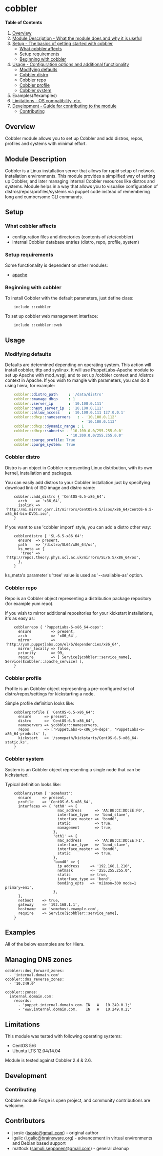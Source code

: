 # cobbler

#### Table of Contents

1. [Overview](#overview)
2. [Module Description - What the module does and why it is useful](#module-description)
3. [Setup - The basics of getting started with cobbler](#setup)
    * [What cobbler affects](#what-cobbler-affects)
    * [Setup requirements](#setup-requirements)
    * [Beginning with cobbler](#beginning-with-cobbler)
4. [Usage - Configuration options and additional functionality](#usage)
    * [Modifying defaults](#what-cobbler-affects)
    * [Cobbler distro](#cobblerdistro)
    * [Cobbler repo](#cobblerrepo)
    * [Cobbler profile](#cobblerprofile)
    * [Cobbler system](#cobblersystem)
5. Examples(#examples)
5. [Limitations - OS compatibility, etc.](#limitations)
6. [Development - Guide for contributing to the module](#development)
    * [Contributing](#contributing)

## Overview

Cobbler module allows you to set up Cobbler and add distros, repos, profiles and systems
with minimal effort.

## Module Description

Cobbler is a Linux installation server that allows for rapid setup of network installation
environments. This module provides a simplified way of setting up Cobbler, and later
managing internal Cobbler resources like distros and systems. Module helps in a way that
allows you to visualise configuration of distros/repos/profiles/systems via puppet code
instead of remembering long and cumbersome CLI commands.

## Setup

### What cobbler affects

* configuration files and directories (contents of /etc/cobbler)
* internal Cobbler database entries (distro, repo, profile, system)

### Setup requirements

Some functionality is dependent on other modules:
* [apache](http://forge.puppetlabs.com/puppetlabs/apache)

### Beginning with cobbler

To install Cobbler with the default parameters, just define class:

```puppet
    include ::cobbler
```

To set up cobbler web management interface:

```puppet
    include ::cobbler::web
```

## Usage

### Modifying defaults

Defaults are determined depending on operating system. This action will install cobbler, tftp and syslinux. It will use PuppetLabs-Apache module to set up Apache with mod_wsgi, and to set up /cobbler context
and /distros context in Apache. If you wish to mangle with parameters, you can do it using hiera, for example:

```yaml
    cobbler::distro_path     : '/data/distro'
    cobbler::manage_dhcp     : 1
    cobbler::server_ip       : '10.100.0.111'
    cobbler::next_server_ip  : '10.100.0.111'
    cobbler::allow_access    : '10.100.0.111 127.0.0.1'
    cobbler::dhcp::nameservers   : - '10.100.0.112'
                                   - '10.100.0.113'
    cobbler::dhcp::dynamic_range : 1
    cobbler::dhcp::subnets: - '10.100.0.0/255.255.0.0'
                            - '10.200.0.0/255.255.0.0'
    cobbler::purge_profile: True
    cobbler::purge_system:  True
```

### Cobbler distro

Distro is an object in Cobbler representing Linux distribution, with its own kernel, installation and packages.

You can easily add distros to your Cobbler installation just by specifying download link of ISO image and distro name:

```puppet
    cobbler::add_distro { 'CentOS-6.5-x86_64':
      arch    => 'x86_64',
      isolink => 'http://mi.mirror.garr.it/mirrors/CentOS/6.5/isos/x86_64/CentOS-6.5-x86_64-bin-DVD1.iso',
    }
```

If you want to use 'cobbler import' style, you can add a distro other way:

```puppet
    cobblerdistro { 'SL-6.5-x86_64':
      ensure  => present,
      path    => '/distro/SL64/x86_64/os',
      ks_meta => {
       'tree' => 'http://repos.theory.phys.ucl.ac.uk/mirrors/SL/6.5/x86_64/os',
      },
    }
```

ks_meta's parameter's 'tree' value is used as '--available-as' option.

### Cobbler repo

Repo is an Cobbler object representing a distribution package repository (for example yum repo).

If you wish to mirror additional repositories for your kickstart installations, it's as easy as:

```puppet
    cobblerrepo { 'PuppetLabs-6-x86_64-deps':
      ensure         => present,
      arch           => 'x86_64',
      mirror         => 'http://yum.puppetlabs.com/el/6/dependencies/x86_64',
      mirror_locally => false,
      priority       => 99,
      require        => [ Service[$cobbler::service_name], Service[$cobbler::apache_service] ],
    }
```

### Cobbler profile

Profile is an Cobbler object representing a pre-configured set of distro/repos/settings for kickstarting a node.

Simple profile definition looks like:

```puppet
    cobblerprofile { 'CentOS-6.5-x86_64':
      ensure      => present,
      distro      => 'CentOS-6.5-x86_64',
      nameservers => $cobbler::nameservers,
      repos       => ['PuppetLabs-6-x86_64-deps', 'PuppetLabs-6-x86_64-products' ],
      kickstart   => '/somepath/kickstarts/CentOS-6.5-x86_64-static.ks',
    }
```

### Cobbler system

System is an Cobbler object representing a single node that can be kickstarted.

Typical definition looks like:

```puppet
    cobblersystem { 'somehost':
      ensure     => present,
      profile    => 'CentOS-6.5-x86_64',
      interfaces => { 'eth0' => {
                        mac_address      => 'AA:BB:CC:DD:EE:F0',
                        interface_type   => 'bond_slave',
                        interface_master => 'bond0',
                        static           => true,
                        management       => true,
                      },
                      'eth1' => {
                        mac_address      => 'AA:BB:CC:DD:EE:F1',
                        interface_type   => 'bond_slave',
                        interface_master => 'bond0',
                        static           => true,
                      },
                      'bond0' => {
                        ip_address     => '192.168.1.210',
                        netmask        => '255.255.255.0',
                        static         => true,
                        interface_type => 'bond',
                        bonding_opts   => 'miimon=300 mode=1 primary=em1',
                      },
      },
      netboot    => true,
      gateway    => '192.168.1.1',
      hostname   => 'somehost.example.com',
      require    => Service[$cobbler::service_name],
    }
```


## Examples

All of the below examples are for Hiera.

## Managing DNS zones

    cobbler::dns_forward_zones:
      - 'internal.domain.com'
    cobbler::dns_reverse_zones:
      - '10.249.0'
    
    cobbler::zones:
      internal.domain.com:
        records:
          - 'puppet.internal.domain.com. IN   A   10.249.0.1;'
          - 'www.internal.domain.com.    IN   A   10.249.0.2;'


## Limitations

This module was tested with following operating systems:
* CentOS 5/6
* Ubuntu LTS 12.04/14.04

Module is tested against Cobbler 2.4 & 2.6.

## Development

### Contributing

Cobbler module Forge is open project, and community contributions are welcome.

## Contributors

* jsosic (jsosic@gmail.com) - original author
* igalic (i.galic@brainsware.org) - advancement in virtual environments and Debian based support
* mattock (samuli.seppanen@gmail.com) - general cleanup
